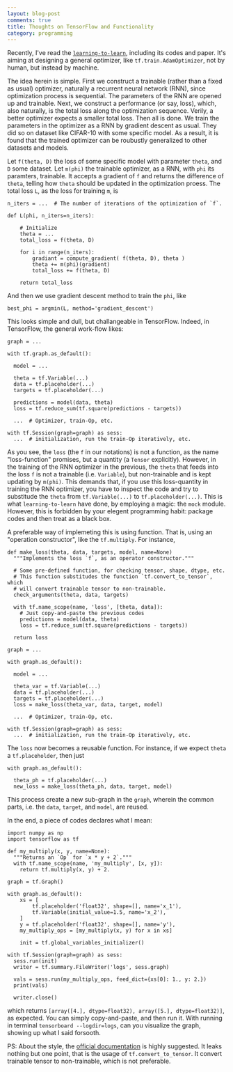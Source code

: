 ```yaml
---
layout: blog-post
comments: true
title: Thoughts on TensorFlow and Functionality
category: programming
---
```


Recently, I've read the [`learning-to-learn`](https://github.com/deepmind/learning-to-learn), including its codes and paper. It's aiming at designing a general optimizer, like `tf.train.AdamOptimizer`, not by human, but instead by machine.

The idea herein is simple. First we construct a trainable (rather than a fixed as usual) optimizer, naturally a recurrent neural network (RNN), since optimization process is sequential. The parameters of the RNN are opened up and trainable. Next, we construct a performance (or say, loss), which, also naturally, is the total loss along the optimization sequence. Verily, a better optimizer expects a smaller total loss. Then all is done. We train the parameters in the optimizer as a RNN by gradient descent as usual. They did so on dataset like CIFAR-10 with some specific model. As a result, it is found that the trained optimizer can be roubustly generalized to other datasets and models.

Let `f(theta, D)` the loss of some specific model with parameter `theta`, and `D` some dataset. Let `m(phi)` the trainable optimizer, as a RNN, with `phi` its paramters, trainable. It accepts a gradient of `f` and returns the difference of `theta`, telling how `theta` should be updated in the optimization proess. The total loss `L`, as the loss for training `m`, is

    n_iters = ...  # The number of iterations of the optimization of `f`.

    def L(phi, n_iters=n_iters):

        # Initialize
        theta = ...
        total_loss = f(theta, D)
        
        for i in range(n_iters):
            gradiant = compute_gradient( f(theta, D), theta )
            theta += m(phi)(gradient)
            total_loss += f(theta, D)

        return total_loss

And then we use gradient descent method to train the `phi`, like

    best_phi = argmin(L, method='gradient_descent')
    
This looks simple and dull, but challangeable in TensorFlow. Indeed, in TensorFlow, the general work-flow likes:

    graph = ...

    with tf.graph.as_default():

      model = ...
      
      theta = tf.Variable(...)
      data = tf.placeholder(...)
      targets = tf.placeholder(...)

      predictions = model(data, theta)
      loss = tf.reduce_sum(tf.square(predictions - targets))
        
      ...  # Optimizer, train-Op, etc.

    with tf.Session(graph=graph) as sess:
      ...  # initialization, run the train-Op iteratively, etc.
      
As you see, the `loss` (the `f` in our notations) is not a function, as the name "loss-function" promises, but a quantity (a `Tensor` explicitly). However, in the training of the RNN optimizer in the previous, the `theta` that feeds into the loss `f` is not a trainable (i.e. `Variable`), but non-trainable and is kept updating by `m(phi)`. This demands that, if you use this loss-quantity in training the RNN optimizer, you have to inspect the code and try to substitude the `theta` from `tf.Variable(...)` to `tf.placeholder(...)`. This is what `learning-to-learn` have done, by employing a magic: the `mock` module. However, this is forbidden by your elegent programming habit: package codes and then treat as a black box.

A preferable way of implemeting this is using function. That is, using an "operation constructor", like the `tf.multiply`. For instance,

    def make_loss(theta, data, targets, model, name=None)
      """Implements the loss `f`, as an operator constructor."""
      
      # Some pre-defined function, for checking tensor, shape, dtype, etc.
      # This function substitudes the function `tf.convert_to_tensor`, which
      # will convert trainable tensor to non-trainable.
      check_arguments(theta, data, targets) 

      with tf.name_scope(name, 'loss', [theta, data]):
        # Just copy-and-paste the previous codes
        predictions = model(data, theta)
        loss = tf.reduce_sum(tf.square(predictions - targets))
          
      return loss
      
    graph = ...
    
    with graph.as_default():
    
      model = ...

      theta_var = tf.Variable(...)
      data = tf.placeholder(...)
      targets = tf.placeholder(...)
      loss = make_loss(theta_var, data, target, model)
      
      ...  # Optimizer, train-Op, etc.

    with tf.Session(graph=graph) as sess:
      ...  # initialization, run the train-Op iteratively, etc.
      
The `loss` now becomes a reusable function. For instance, if we expect `theta` a `tf.placeholder`, then just

    with graph.as_default():
    
      theta_ph = tf.placeholder(...)
      new_loss = make_loss(theta_ph, data, target, model)
      
This process create a new sub-graph in the `graph`, wherein the common parts, i.e. the `data`, `target`, and `model`, are reused.

In the end, a piece of codes declares what I mean:

    import numpy as np
    import tensorflow as tf

    def my_multiply(x, y, name=None):
      """Returns an `Op` for `x * y + 2`."""
      with tf.name_scope(name, 'my_multiply', [x, y]):
        return tf.multiply(x, y) + 2.

    graph = tf.Graph()

    with graph.as_default():
        xs = [
            tf.placeholder('float32', shape=[], name='x_1'),
            tf.Variable(initial_value=1.5, name='x_2'),
        ]
        y = tf.placeholder('float32', shape=[], name='y'),
        my_multiply_ops = [my_multiply(x, y) for x in xs]

        init = tf.global_variables_initializer()

    with tf.Session(graph=graph) as sess:
      sess.run(init)
      writer = tf.summary.FileWriter('logs', sess.graph)

      vals = sess.run(my_multiply_ops, feed_dict={xs[0]: 1., y: 2.})
      print(vals)

      writer.close()

which returns `[array([4.], dtype=float32), array([5.], dtype=float32)]`, as expected. You can simply copy-and-paste, and then run it. With running in terminal `tensorboard --logdir=logs`, can you visualize the graph, showing up what I said forsooth.

PS: About the style, the [official documentation](https://www.tensorflow.org/community/style_guide#python_operations) is highly suggested. It leaks nothing but one point, that is the usage of `tf.convert_to_tensor`. It convert trainable tensor to non-trainable, which is not preferable.
